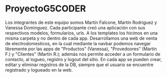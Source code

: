 # ProyectoG5CODER
Los integrantes de este equipo somos Martín Falcone, Martín Rodriguez y Vanessa Dominguez. 
Cada participante creó una aplicación con sus respectivos modelos, formularios, urls. A los templates los hicimos en una misma carpeta y no dentro de cada app.
Desarrollamos una web de venta de electrodomesticos, en la cual mediante la navbar podemos navegar libremente por las apps de "Productos" (Vanessa), "Provedoores" (Martín F.) y "Clientes" (Martín R.); además nos permite acceder a un formulario de contacto, al logueo, registro y logout del sitio.
En cada app se pueden crear, editar y eliminar registros de la DB, siempre que el usuario se encuentre registrado y logueado en la web.


